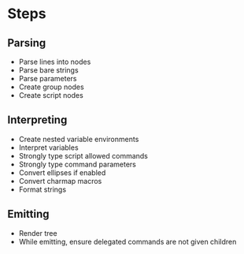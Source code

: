 # Steps
## Parsing
- Parse lines into nodes
- Parse bare strings
- Parse parameters
- Create group nodes
- Create script nodes

## Interpreting
- Create nested variable environments
- Interpret variables
- Strongly type script allowed commands
- Strongly type command parameters
- Convert ellipses if enabled
- Convert charmap macros
- Format strings

## Emitting
- Render tree
- While emitting, ensure delegated commands are not given children